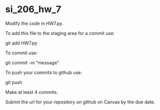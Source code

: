 # si_206_hw_7

Modify the code in HW7.py.

To add this file to the staging area for a commit use:

git add HW7.py

To commit use:

git commit -m "message"

To push your commits to github use:

git push

Make at least 4 commits.

Submit the url for your repository on github on Canvas by the due date.
